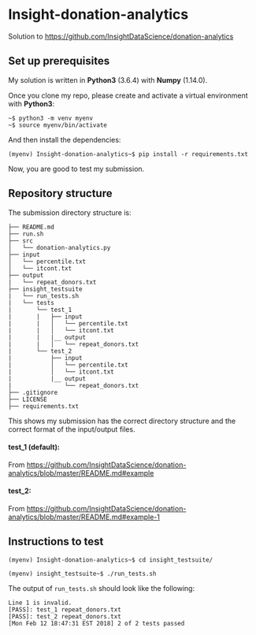 # Insight-donation-analytics
Solution to https://github.com/InsightDataScience/donation-analytics


## Set up prerequisites
My solution is written in **Python3** (3.6.4) with **Numpy** (1.14.0).

Once you clone my repo, please create and activate a virtual environment with **Python3**:
```
~$ python3 -m venv myenv
~$ source myenv/bin/activate
```
And then install the dependencies:
```
(myenv) Insight-donation-analytics~$ pip install -r requirements.txt
```
Now, you are good to test my submission.


## Repository structure

The submission directory structure is:

    ├── README.md 
    ├── run.sh
    ├── src
    │   └── donation-analytics.py
    ├── input
    │   └── percentile.txt
    │   └── itcont.txt
    ├── output
    |   └── repeat_donors.txt
    ├── insight_testsuite
    |   └── run_tests.sh
    |   └── tests
    |       └── test_1
    |       |   ├── input
    |       |   │   └── percentile.txt
    |       |   │   └── itcont.txt
    |       |   |__ output
    |       |   │   └── repeat_donors.txt
    |       └── test_2
    |           ├── input
    |           │   └── percentile.txt
    |           │   └── itcont.txt
    |           |__ output
    |               └── repeat_donors.txt
    ├── .gitignore
    ├── LICENSE
    ├── requirements.txt

This shows my submission has the correct directory structure and the correct format of the input/output files.

#### test_1 (default):
From https://github.com/InsightDataScience/donation-analytics/blob/master/README.md#example

#### test_2:
From https://github.com/InsightDataScience/donation-analytics/blob/master/README.md#example-1


## Instructions to test

```
(myenv) Insight-donation-analytics~$ cd insight_testsuite/
```

```
(myenv) insight_testsuite~$ ./run_tests.sh
```

The output of `run_tests.sh` should look like the following:
```
Line 1 is invalid.
[PASS]: test_1 repeat_donors.txt
[PASS]: test_2 repeat_donors.txt
[Mon Feb 12 18:47:31 EST 2018] 2 of 2 tests passed
```